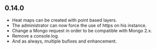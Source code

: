## 0.14.0

* Heat maps can be created with point based layers.
* The administrator can now force the use of https on his instance.
* Change a Mongo request in order to be compatible with Mongo 2.x.
* Remove a console.log.
* And as always, multiple bufixes and enhancement.
